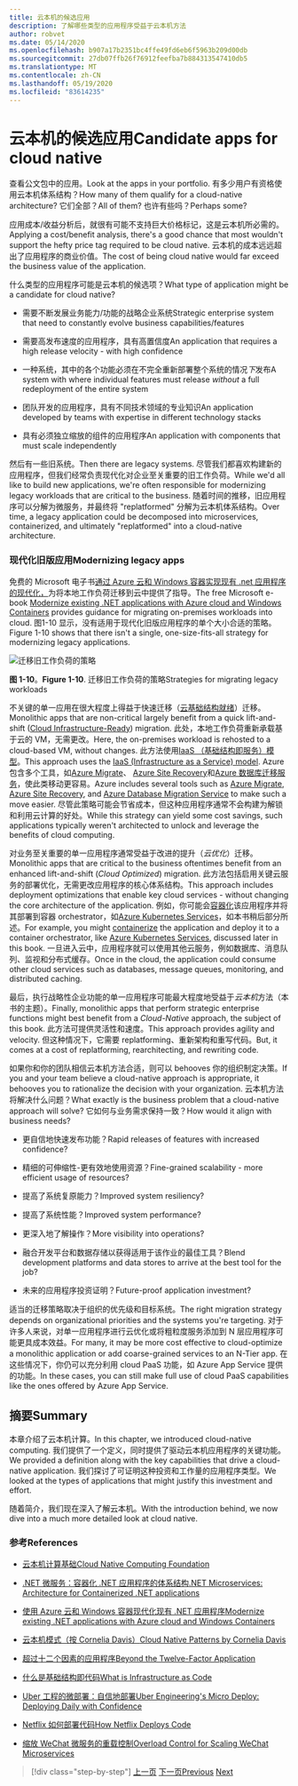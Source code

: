 ```yaml
---
title: 云本机的候选应用
description: 了解哪些类型的应用程序受益于云本机方法
author: robvet
ms.date: 05/14/2020
ms.openlocfilehash: b907a17b2351bc4ffe49fd6eb6f5963b209d00db
ms.sourcegitcommit: 27db07ffb26f76912feefba7b884313547410db5
ms.translationtype: MT
ms.contentlocale: zh-CN
ms.lasthandoff: 05/19/2020
ms.locfileid: "83614235"
---
```

# <a name="candidate-apps-for-cloud-native"></a><span data-ttu-id="6bfc3-103">云本机的候选应用</span><span class="sxs-lookup"><span data-stu-id="6bfc3-103">Candidate apps for cloud native</span></span>

<span data-ttu-id="6bfc3-104">查看公文包中的应用。</span><span class="sxs-lookup"><span data-stu-id="6bfc3-104">Look at the apps in your portfolio.</span></span> <span data-ttu-id="6bfc3-105">有多少用户有资格使用云本机体系结构？</span><span class="sxs-lookup"><span data-stu-id="6bfc3-105">How many of them qualify for a cloud-native architecture?</span></span> <span data-ttu-id="6bfc3-106">它们全部？</span><span class="sxs-lookup"><span data-stu-id="6bfc3-106">All of them?</span></span> <span data-ttu-id="6bfc3-107">也许有些吗？</span><span class="sxs-lookup"><span data-stu-id="6bfc3-107">Perhaps some?</span></span>

<span data-ttu-id="6bfc3-108">应用成本/收益分析后，就很有可能不支持巨大价格标记，这是云本机所必需的。</span><span class="sxs-lookup"><span data-stu-id="6bfc3-108">Applying a cost/benefit analysis, there's a good chance that most wouldn't support the hefty price tag required to be cloud native.</span></span> <span data-ttu-id="6bfc3-109">云本机的成本远远超出了应用程序的商业价值。</span><span class="sxs-lookup"><span data-stu-id="6bfc3-109">The cost of being cloud native would far exceed the business value of the application.</span></span>

<span data-ttu-id="6bfc3-110">什么类型的应用程序可能是云本机的候选项？</span><span class="sxs-lookup"><span data-stu-id="6bfc3-110">What type of application might be a candidate for cloud native?</span></span>

- <span data-ttu-id="6bfc3-111">需要不断发展业务能力/功能的战略企业系统</span><span class="sxs-lookup"><span data-stu-id="6bfc3-111">Strategic enterprise system that need to constantly evolve business capabilities/features</span></span>

- <span data-ttu-id="6bfc3-112">需要高发布速度的应用程序，具有高置信度</span><span class="sxs-lookup"><span data-stu-id="6bfc3-112">An application that requires a high release velocity - with high confidence</span></span>

- <span data-ttu-id="6bfc3-113">一种系统，其中的各个功能必须在不完全重新部署整个系统的情况*下*发布</span><span class="sxs-lookup"><span data-stu-id="6bfc3-113">A system with where individual features must release *without* a full redeployment of the entire system</span></span>

- <span data-ttu-id="6bfc3-114">团队开发的应用程序，具有不同技术领域的专业知识</span><span class="sxs-lookup"><span data-stu-id="6bfc3-114">An application developed by teams with expertise in different technology stacks</span></span>

- <span data-ttu-id="6bfc3-115">具有必须独立缩放的组件的应用程序</span><span class="sxs-lookup"><span data-stu-id="6bfc3-115">An application with components that must scale independently</span></span>

<span data-ttu-id="6bfc3-116">然后有一些旧系统。</span><span class="sxs-lookup"><span data-stu-id="6bfc3-116">Then there are legacy systems.</span></span> <span data-ttu-id="6bfc3-117">尽管我们都喜欢构建新的应用程序，但我们经常负责现代化对企业至关重要的旧工作负荷。</span><span class="sxs-lookup"><span data-stu-id="6bfc3-117">While we'd all like to build new applications, we're often responsible for modernizing legacy workloads that are critical to the business.</span></span> <span data-ttu-id="6bfc3-118">随着时间的推移，旧应用程序可以分解为微服务，并最终将 "replatformed" 分解为云本机体系结构。</span><span class="sxs-lookup"><span data-stu-id="6bfc3-118">Over time, a legacy application could be decomposed into microservices, containerized, and ultimately "replatformed" into a cloud-native architecture.</span></span>

### <a name="modernizing-legacy-apps"></a><span data-ttu-id="6bfc3-119">现代化旧版应用</span><span class="sxs-lookup"><span data-stu-id="6bfc3-119">Modernizing legacy apps</span></span>

<span data-ttu-id="6bfc3-120">免费的 Microsoft 电子书[通过 Azure 云和 Windows 容器实现现有 .net 应用程序的现代化，](https://dotnet.microsoft.com/download/thank-you/modernizing-existing-net-apps-ebook)为将本地工作负荷迁移到云中提供了指导。</span><span class="sxs-lookup"><span data-stu-id="6bfc3-120">The free Microsoft e-book [Modernize existing .NET applications with Azure cloud and Windows Containers](https://dotnet.microsoft.com/download/thank-you/modernizing-existing-net-apps-ebook) provides guidance for migrating on-premises workloads into cloud.</span></span> <span data-ttu-id="6bfc3-121">图1-10 显示，没有适用于现代化旧版应用程序的单个大小合适的策略。</span><span class="sxs-lookup"><span data-stu-id="6bfc3-121">Figure 1-10 shows that there isn't a single, one-size-fits-all strategy for modernizing legacy applications.</span></span>

![迁移旧工作负荷的策略](./media/strategies-for-migrating-legacy-workloads.png)

<span data-ttu-id="6bfc3-123">**图 1-10**。</span><span class="sxs-lookup"><span data-stu-id="6bfc3-123">**Figure 1-10**.</span></span> <span data-ttu-id="6bfc3-124">迁移旧工作负荷的策略</span><span class="sxs-lookup"><span data-stu-id="6bfc3-124">Strategies for migrating legacy workloads</span></span>

<span data-ttu-id="6bfc3-125">不关键的单一应用在很大程度上得益于快速迁移（[云基础结构就绪](../modernize-with-azure-containers/lift-and-shift-existing-apps-azure-iaas.md)）迁移。</span><span class="sxs-lookup"><span data-stu-id="6bfc3-125">Monolithic apps that are non-critical largely benefit from a quick lift-and-shift ([Cloud Infrastructure-Ready](../modernize-with-azure-containers/lift-and-shift-existing-apps-azure-iaas.md)) migration.</span></span> <span data-ttu-id="6bfc3-126">此处，本地工作负荷重新承载基于云的 VM，无需更改。</span><span class="sxs-lookup"><span data-stu-id="6bfc3-126">Here, the on-premises workload is rehosted to a cloud-based VM, without changes.</span></span> <span data-ttu-id="6bfc3-127">此方法使用[IaaS （基础结构即服务）模型](https://azure.microsoft.com/overview/what-is-iaas/)。</span><span class="sxs-lookup"><span data-stu-id="6bfc3-127">This approach uses the [IaaS (Infrastructure as a Service) model](https://azure.microsoft.com/overview/what-is-iaas/).</span></span> <span data-ttu-id="6bfc3-128">Azure 包含多个工具，如[Azure Migrate](https://azure.microsoft.com/services/azure-migrate/)、 [Azure Site Recovery](https://azure.microsoft.com/services/site-recovery/)和[Azure 数据库迁移服务](https://azure.microsoft.com/campaigns/database-migration/)，使此类移动更容易。</span><span class="sxs-lookup"><span data-stu-id="6bfc3-128">Azure includes several tools such as [Azure Migrate](https://azure.microsoft.com/services/azure-migrate/), [Azure Site Recovery](https://azure.microsoft.com/services/site-recovery/), and [Azure Database Migration Service](https://azure.microsoft.com/campaigns/database-migration/) to make such a move easier.</span></span> <span data-ttu-id="6bfc3-129">尽管此策略可能会节省成本，但这种应用程序通常不会构建为解锁和利用云计算的好处。</span><span class="sxs-lookup"><span data-stu-id="6bfc3-129">While this strategy can yield some cost savings, such applications typically weren't architected to unlock and leverage the benefits of cloud computing.</span></span>

<span data-ttu-id="6bfc3-130">对业务至关重要的单一应用程序通常受益于改进的提升（*云优化*）迁移。</span><span class="sxs-lookup"><span data-stu-id="6bfc3-130">Monolithic apps that are critical to the business oftentimes benefit from an enhanced lift-and-shift (*Cloud Optimized*) migration.</span></span> <span data-ttu-id="6bfc3-131">此方法包括启用关键云服务的部署优化，无需更改应用程序的核心体系结构。</span><span class="sxs-lookup"><span data-stu-id="6bfc3-131">This approach includes deployment optimizations that enable key cloud services - without changing the core architecture of the application.</span></span> <span data-ttu-id="6bfc3-132">例如，你可能会[容器化](https://docs.microsoft.com/virtualization/windowscontainers/about/)该应用程序并将其部署到容器 orchestrator，如[Azure Kubernetes Services](https://azure.microsoft.com/services/kubernetes-service/)，如本书稍后部分所述。</span><span class="sxs-lookup"><span data-stu-id="6bfc3-132">For example, you might [containerize](https://docs.microsoft.com/virtualization/windowscontainers/about/) the application and deploy it to a container orchestrator, like [Azure Kubernetes Services](https://azure.microsoft.com/services/kubernetes-service/), discussed later in this book.</span></span> <span data-ttu-id="6bfc3-133">一旦进入云中，应用程序就可以使用其他云服务，例如数据库、消息队列、监视和分布式缓存。</span><span class="sxs-lookup"><span data-stu-id="6bfc3-133">Once in the cloud, the application could consume other cloud services such as databases, message queues, monitoring, and distributed caching.</span></span>

<span data-ttu-id="6bfc3-134">最后，执行战略性企业功能的单一应用程序可能最大程度地受益于*云本机*方法（本书的主题）。</span><span class="sxs-lookup"><span data-stu-id="6bfc3-134">Finally, monolithic apps that perform strategic enterprise functions might best benefit from a *Cloud-Native* approach, the subject of this book.</span></span> <span data-ttu-id="6bfc3-135">此方法可提供灵活性和速度。</span><span class="sxs-lookup"><span data-stu-id="6bfc3-135">This approach provides agility and velocity.</span></span> <span data-ttu-id="6bfc3-136">但这种情况下，它需要 replatforming、重新架构和重写代码。</span><span class="sxs-lookup"><span data-stu-id="6bfc3-136">But, it comes at a cost of replatforming, rearchitecting, and rewriting code.</span></span>

<span data-ttu-id="6bfc3-137">如果你和你的团队相信云本机方法合适，则可以 behooves 你的组织制定决策。</span><span class="sxs-lookup"><span data-stu-id="6bfc3-137">If you and your team believe a cloud-native approach is appropriate, it behooves you to rationalize the decision with your organization.</span></span> <span data-ttu-id="6bfc3-138">云本机方法将解决什么问题？</span><span class="sxs-lookup"><span data-stu-id="6bfc3-138">What exactly is the business problem that a cloud-native approach will solve?</span></span> <span data-ttu-id="6bfc3-139">它如何与业务需求保持一致？</span><span class="sxs-lookup"><span data-stu-id="6bfc3-139">How would it align with business needs?</span></span>

- <span data-ttu-id="6bfc3-140">更自信地快速发布功能？</span><span class="sxs-lookup"><span data-stu-id="6bfc3-140">Rapid releases of features with increased confidence?</span></span>

- <span data-ttu-id="6bfc3-141">精细的可伸缩性-更有效地使用资源？</span><span class="sxs-lookup"><span data-stu-id="6bfc3-141">Fine-grained scalability - more efficient usage of resources?</span></span>

- <span data-ttu-id="6bfc3-142">提高了系统复原能力？</span><span class="sxs-lookup"><span data-stu-id="6bfc3-142">Improved system resiliency?</span></span>

- <span data-ttu-id="6bfc3-143">提高了系统性能？</span><span class="sxs-lookup"><span data-stu-id="6bfc3-143">Improved system performance?</span></span>

- <span data-ttu-id="6bfc3-144">更深入地了解操作？</span><span class="sxs-lookup"><span data-stu-id="6bfc3-144">More visibility into operations?</span></span>

- <span data-ttu-id="6bfc3-145">融合开发平台和数据存储以获得适用于该作业的最佳工具？</span><span class="sxs-lookup"><span data-stu-id="6bfc3-145">Blend development platforms and data stores to arrive at the best tool for the job?</span></span>

- <span data-ttu-id="6bfc3-146">未来的应用程序投资证明？</span><span class="sxs-lookup"><span data-stu-id="6bfc3-146">Future-proof application investment?</span></span>

<span data-ttu-id="6bfc3-147">适当的迁移策略取决于组织的优先级和目标系统。</span><span class="sxs-lookup"><span data-stu-id="6bfc3-147">The right migration strategy depends on organizational priorities and the systems you're targeting.</span></span> <span data-ttu-id="6bfc3-148">对于许多人来说，对单一应用程序进行云优化或将粗粒度服务添加到 N 层应用程序可能更具成本效益。</span><span class="sxs-lookup"><span data-stu-id="6bfc3-148">For many, it may be more cost effective to cloud-optimize a monolithic application or add coarse-grained services to an N-Tier app.</span></span> <span data-ttu-id="6bfc3-149">在这些情况下，你仍可以充分利用 cloud PaaS 功能，如 Azure App Service 提供的功能。</span><span class="sxs-lookup"><span data-stu-id="6bfc3-149">In these cases, you can still make full use of cloud PaaS capabilities like the ones offered by Azure App Service.</span></span>

## <a name="summary"></a><span data-ttu-id="6bfc3-150">摘要</span><span class="sxs-lookup"><span data-stu-id="6bfc3-150">Summary</span></span>

<span data-ttu-id="6bfc3-151">本章介绍了云本机计算。</span><span class="sxs-lookup"><span data-stu-id="6bfc3-151">In this chapter, we introduced cloud-native computing.</span></span> <span data-ttu-id="6bfc3-152">我们提供了一个定义，同时提供了驱动云本机应用程序的关键功能。</span><span class="sxs-lookup"><span data-stu-id="6bfc3-152">We provided a definition along with the key capabilities that drive a cloud-native application.</span></span> <span data-ttu-id="6bfc3-153">我们探讨了可证明这种投资和工作量的应用程序类型。</span><span class="sxs-lookup"><span data-stu-id="6bfc3-153">We looked at the types of applications that might justify this investment and effort.</span></span>

<span data-ttu-id="6bfc3-154">随着简介，我们现在深入了解云本机。</span><span class="sxs-lookup"><span data-stu-id="6bfc3-154">With the introduction behind, we now dive into a much more detailed look at cloud native.</span></span>

### <a name="references"></a><span data-ttu-id="6bfc3-155">参考</span><span class="sxs-lookup"><span data-stu-id="6bfc3-155">References</span></span>

- [<span data-ttu-id="6bfc3-156">云本机计算基础</span><span class="sxs-lookup"><span data-stu-id="6bfc3-156">Cloud Native Computing Foundation</span></span>](https://www.cncf.io/)

- [<span data-ttu-id="6bfc3-157">.NET 微服务：容器化 .NET 应用程序的体系结构</span><span class="sxs-lookup"><span data-stu-id="6bfc3-157">.NET Microservices: Architecture for Containerized .NET applications</span></span>](https://dotnet.microsoft.com/download/thank-you/microservices-architecture-ebook)

- [<span data-ttu-id="6bfc3-158">使用 Azure 云和 Windows 容器现代化现有 .NET 应用程序</span><span class="sxs-lookup"><span data-stu-id="6bfc3-158">Modernize existing .NET applications with Azure cloud and Windows Containers</span></span>](https://dotnet.microsoft.com/download/thank-you/modernizing-existing-net-apps-ebook)

- [<span data-ttu-id="6bfc3-159">云本机模式（按 Cornelia Davis）</span><span class="sxs-lookup"><span data-stu-id="6bfc3-159">Cloud Native Patterns by Cornelia Davis</span></span>](https://www.manning.com/books/cloud-native-patterns)

- [<span data-ttu-id="6bfc3-160">超过十二个因素的应用程序</span><span class="sxs-lookup"><span data-stu-id="6bfc3-160">Beyond the Twelve-Factor Application</span></span>](https://content.pivotal.io/blog/beyond-the-twelve-factor-app)

- [<span data-ttu-id="6bfc3-161">什么是基础结构即代码</span><span class="sxs-lookup"><span data-stu-id="6bfc3-161">What is Infrastructure as Code</span></span>](https://docs.microsoft.com/azure/devops/learn/what-is-infrastructure-as-code)

- [<span data-ttu-id="6bfc3-162">Uber 工程的微部署：自信地部署</span><span class="sxs-lookup"><span data-stu-id="6bfc3-162">Uber Engineering's Micro Deploy: Deploying Daily with Confidence</span></span>](https://eng.uber.com/micro-deploy/)

- [<span data-ttu-id="6bfc3-163">Netflix 如何部署代码</span><span class="sxs-lookup"><span data-stu-id="6bfc3-163">How Netflix Deploys Code</span></span>](https://www.infoq.com/news/2013/06/netflix/)

- [<span data-ttu-id="6bfc3-164">缩放 WeChat 微服务的重载控制</span><span class="sxs-lookup"><span data-stu-id="6bfc3-164">Overload Control for Scaling WeChat Microservices</span></span>](https://www.cs.columbia.edu/~ruigu/papers/socc18-final100.pdf)

>[!div class="step-by-step"]
><span data-ttu-id="6bfc3-165">[上一页](definition.md)
>[下一页](introduce-eshoponcontainers-reference-app.md)</span><span class="sxs-lookup"><span data-stu-id="6bfc3-165">[Previous](definition.md)
[Next](introduce-eshoponcontainers-reference-app.md)</span></span>
